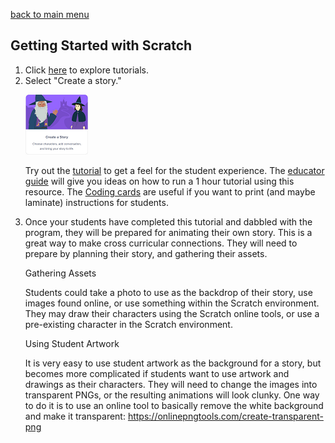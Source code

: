 [back to main menu](https://lindsaycullum.github.io/cs-resource-instructions)

## Getting Started with Scratch

<ol>
  <li> Click <a href="https://scratch.mit.edu/ideas" target="_blank">here</a> to explore tutorials.</li>

  <li>Select "Create a story." 
    <p><img src="images/createAStoryScratchActivity.png" alt="Create a story Scratch Activity"></p>
    <p>Try out the <a href="https://scratch.mit.edu/projects/editor/?tutorial=tell-a-story" target="_blank">tutorial</a> to get a feel for the student experience. The <a href="https://resources.scratch.mit.edu/www/guides/en/StoryGuide.pdf" target="_blank">educator guide</a> will give you ideas on how to run a 1 hour tutorial using this resource. The <a href="https://resources.scratch.mit.edu/www/cards/en/story-cards.pdf">Coding cards</a> are useful if you want to print (and maybe laminate) instructions for students.</p>
  </li>
  <li>Once your students have completed this tutorial and dabbled with the program, they will be prepared for animating their own story. This is a great way to make cross curricular connections. They will need to prepare by planning their story, and gathering their assets. <p></p>
    <p>Gathering Assets</p><p></p>
    <p>Students could take a photo to use as the backdrop of their story, use images found online, or use something within the Scratch environment. They may draw their characters using the Scratch online tools, or use a pre-existing character in the Scratch environment.</p><p></p> 
  <p>Using Student Artwork</p><p></p>
  <p>It is very easy to use student artwork as the background for a story, but becomes more complicated if students want to use artwork and drawings as their characters. They will need to change the images into transparent PNGs, or the resulting animations will look clunky. One way to do it is to use an online tool to basically remove the white background and make it transparent: <a href="https://onlinepngtools.com/create-transparent-png" target="_blank">https://onlinepngtools.com/create-transparent-png</p>
  </li>
</ol>
